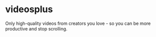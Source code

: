 # videosplus
Only high-quality videos from creators you love - so you can be more productive and stop scrolling.
